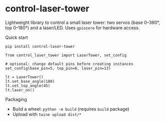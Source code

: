 # control-laser-tower

Lightweight library to control a small laser tower: two servos (base 0–360°, top 0–180°)
and a laser/LED. Uses `gpiozero` for hardware access.

Quick start

```
pip install control-laser-tower

from control_laser_tower import LaserTower, set_config

# optional: change default pins before creating instances
set_config(base_pin=5, top_pin=6, laser_pin=13)

lt = LaserTower()
lt.set_base_angle(180)
lt.set_top_angle(45)
lt.laser_on()
```

Packaging

- Build a wheel: `python -m build` (requires `build` package)
- Upload with `twine upload dist/*`
